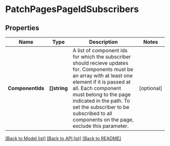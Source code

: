 # PatchPagesPageIdSubscribers

## Properties
Name | Type | Description | Notes
------------ | ------------- | ------------- | -------------
**ComponentIds** | **[]string** | A list of component ids for which the subscriber should recieve updates for. Components must be an array with at least one element if it is passed at all. Each component must belong to the page indicated in the path. To set the subscriber to be subscribed to all components on the page, exclude this parameter. | [optional] 

[[Back to Model list]](../README.md#documentation-for-models) [[Back to API list]](../README.md#documentation-for-api-endpoints) [[Back to README]](../README.md)


